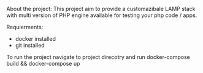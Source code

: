 About the project:
This project aim to provide a customazibale LAMP stack with multi version of PHP engine available for testing your php code / apps.

Requierments: 
- docker installed
- git installed

To run the project navigate to project direcotry and run
docker-compose build && docker-compose up
